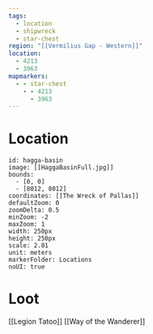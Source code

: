 ```yaml
---
tags:
  - location
  - shipwreck
  - star-chest
region: "[[Vermilius Gap - Western]]"
location:
  - 4213
  - 3963
mapmarkers:
  - - star-chest
    - - 4213
      - 3963
---
```

# Location
```leaflet
id: hagga-basin
image: [[HaggaBasinFull.jpg]]
bounds:
  - [0, 0]
  - [8012, 8012]
coordinates: [[The Wreck of Pallas]]
defaultZoom: 0
zoomDelta: 0.5
minZoom: -2
maxZoom: 1
width: 250px
height: 250px
scale: 2.81
unit: meters
markerFolder: Locations
noUI: true
```
# Loot
[[Legion Tatoo]]
[[Way of the Wanderer]]